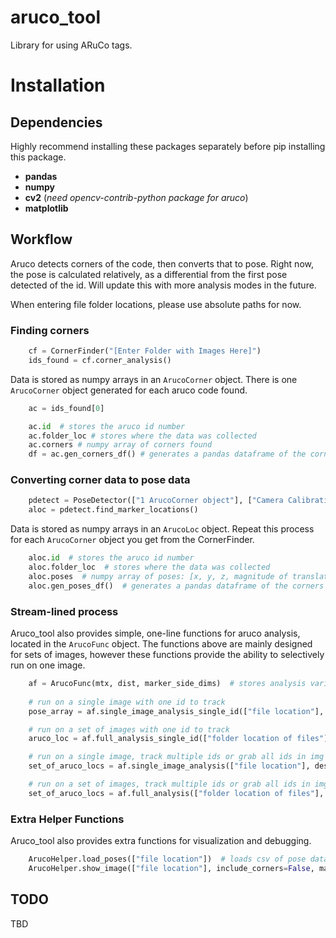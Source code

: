 # aruco_tool
Library for using ARuCo tags.

# Installation
## Dependencies
Highly recommend installing these packages separately before pip installing this package.
* **pandas**
* **numpy**
* **cv2** (*need opencv-contrib-python package for aruco*)
* **matplotlib**

## Workflow
Aruco detects corners of the code, then converts that to pose. Right now, the pose is calculated relatively, as a differential from the first pose detected of the id. Will update this with more analysis modes in the future.

When entering file folder locations, please use absolute paths for now.

### Finding corners
```python
    cf = CornerFinder("[Enter Folder with Images Here]")
    ids_found = cf.corner_analysis()
```

Data is stored as numpy arrays in an `ArucoCorner` object. There is one `ArucoCorner` object generated for each aruco code found.
```python
    ac = ids_found[0]

    ac.id  # stores the aruco id number
    ac.folder_loc # stores where the data was collected
    ac.corners # numpy array of corners found
    df = ac.gen_corners_df() # generates a pandas dataframe of the corners
```

### Converting corner data to pose data
```python
    pdetect = PoseDetector(["1 ArucoCorner object"], ["Camera Calibration"], ["radial and tangential dists"], ["marker side dimensions"], ["processing freq (use 1)"])
    aloc = pdetect.find_marker_locations()

```

Data is stored as numpy arrays in an `ArucoLoc` object. Repeat this process for each `ArucoCorner` object you get from the CornerFinder.
```python
    aloc.id  # stores the aruco id number
    aloc.folder_loc  # stores where the data was collected
    aloc.poses  # numpy array of poses: [x, y, z, magnitude of translation, roll, pitch, yaw, relative magnitude of rotation] -> all relative from initial image
    aloc.gen_poses_df()  # generates a pandas dataframe of the corners
```


### Stream-lined process
Aruco_tool also provides simple, one-line functions for aruco analysis, located in the `ArucoFunc` object. The functions above are mainly designed for sets of images, however these functions provide the ability to selectively run on one image.
```python
    af = ArucoFunc(mtx, dist, marker_side_dims)  # stores analysis variables, by default provides my attributes
    
    # run on a single image with one id to track
    pose_array = af.single_image_analysis_single_id(["file location"], desired_id_num)

    # run on a set of images with one id to track
    aruco_loc = af.full_analysis_single_id(["folder location of files"], desired_id_num)

    # run on a single image, track multiple ids or grab all ids in img
    set_of_aruco_locs = af.single_image_analysis(["file location"], desired_ids=None) # if none, grabs all ids in image, otherwise you can specify using a list

    # run on a set of images, track multiple ids or grab all ids in imgs
    set_of_aruco_locs = af.full_analysis(["folder location of files"], desired_ids=None)
```

### Extra Helper Functions
Aruco_tool also provides extra functions for visualization and debugging.
```python
    ArucoHelper.load_poses(["file location"])  # loads csv of pose data into an ArucoLoc object
    ArucoHelper.show_image(["file location"], include_corners=False, marker_size=3)  # shows an image, can choose to show detected corners on the image with the indicated marker size

```

## TODO
TBD